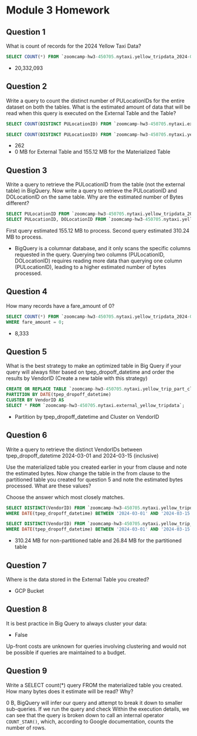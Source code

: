 # Module 3 Homework 

## Question 1

What is count of records for the 2024 Yellow Taxi Data?

```sql
SELECT COUNT(*) FROM `zoomcamp-hw3-450705.nytaxi.yellow_tripdata_2024-01-06`;
```
- 20,332,093

## Question 2
Write a query to count the distinct number of PULocationIDs for the entire dataset on both the tables.
What is the estimated amount of data that will be read when this query is executed on the External Table and the Table?

```sql
SELECT COUNT(DISTINCT PULocationID) FROM `zoomcamp-hw3-450705.nytaxi.external_yellow_tripdata`;

SELECT COUNT(DISTINCT PULocationID) FROM `zoomcamp-hw3-450705.nytaxi.yellow_tripdata_2024-01-06`;
```
- 262
- 0 MB for External Table and 155.12 MB for the Materialized Table

## Question 3
Write a query to retrieve the PULocationID from the table (not the external table) in BigQuery. Now write a query to retrieve the PULocationID and DOLocationID on the same table. Why are the estimated number of Bytes different?

```sql
SELECT PULocationID FROM `zoomcamp-hw3-450705.nytaxi.yellow_tripdata_2024-01-06`;
SELECT PULocationID, DOLocationID FROM `zoomcamp-hw3-450705.nytaxi.yellow_tripdata_2024-01-06`;
```
First query estimated 155.12 MB to process.
Second query estimated 310.24 MB to process.

- BigQuery is a columnar database, and it only scans the specific columns requested in the query. Querying two columns (PULocationID, DOLocationID) requires reading more data than querying one column (PULocationID), leading to a higher estimated number of bytes processed.

## Question 4
How many records have a fare_amount of 0?

```sql
SELECT COUNT(*) FROM `zoomcamp-hw3-450705.nytaxi.yellow_tripdata_2024-01-06`
WHERE fare_amount = 0;
```
- 8,333

## Question 5
What is the best strategy to make an optimized table in Big Query if your query will always filter based on tpep_dropoff_datetime and order the results by VendorID (Create a new table with this strategy)

```sql
CREATE OR REPLACE TABLE `zoomcamp-hw3-450705.nytaxi.yellow_trip_part_clust`
PARTITION BY DATE(tpep_dropoff_datetime)
CLUSTER BY VendorID AS
SELECT * FROM `zoomcamp-hw3-450705.nytaxi.external_yellow_tripdata`;
```
- Partition by tpep_dropoff_datetime and Cluster on VendorID

## Question 6
Write a query to retrieve the distinct VendorIDs between tpep_dropoff_datetime 2024-03-01 and 2024-03-15 (inclusive)

Use the materialized table you created earlier in your from clause and note the estimated bytes. Now change the table in the from clause to the partitioned table you created for question 5 and note the estimated bytes processed. What are these values?

Choose the answer which most closely matches.

```sql
SELECT DISTINCT(VendorID) FROM `zoomcamp-hw3-450705.nytaxi.yellow_tripdata_2024-01-06`
WHERE DATE(tpep_dropoff_datetime) BETWEEN '2024-03-01' AND '2024-03-15';

SELECT DISTINCT(VendorID) FROM `zoomcamp-hw3-450705.nytaxi.yellow_trip_part_clust`
WHERE DATE(tpep_dropoff_datetime) BETWEEN '2024-03-01' AND '2024-03-15';
```
- 310.24 MB for non-partitioned table and 26.84 MB for the partitioned table

## Question 7
Where is the data stored in the External Table you created?

- GCP Bucket

## Question 8
It is best practice in Big Query to always cluster your data:

- False

Up-front costs are unknown for queries involving clustering and would not be possible if queries are maintained to a budget.

## Question 9 
Write a SELECT count(*) query FROM the materialized table you created. How many bytes does it estimate will be read? Why?

0 B, BigQuery will infer our query and attempt to break it down to smaller sub-queries. If we run the query and check Within the execution details, we can see that the query is broken down to call an internal operator `COUNT_STAR()`, which, according to Google documentation, counts the number of rows.